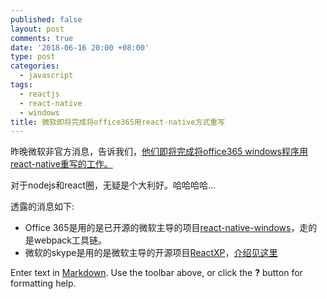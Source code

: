 ```yaml
---
published: false
layout: post
comments: true
date: '2018-06-16 20:00 +08:00'
type: post
categories:
  - javascript
tags:
  - reactjs
  - react-native
  - windows
title: 微软即将完成将office365用react-native方式重写
---
```

昨晚微软非官方消息，告诉我们，[他们即将完成将office365 windows程序用react-native重写的工作。](https://twitter.com/TheLarkInn/status/1006746626617008128)

对于nodejs和react圈，无疑是个大利好。哈哈哈哈...

透露的消息如下:
- Office 365是用的是已开源的微软主导的项目[react-native-windows](https://github.com/Microsoft/react-native-windows)，走的是webpack工具链。
- 微软的skype是用的是微软主导的开源项目[ReactXP](https://github.com/microsoft/reactxp)，[介绍见这里](https://microsoft.github.io/reactxp/blog/2017/04/06/introducing-reactxp.html)



Enter text in [Markdown](http://daringfireball.net/projects/markdown/). Use the toolbar above, or click the **?** button for formatting help.
